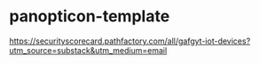 # panopticon-template

https://securityscorecard.pathfactory.com/all/gafgyt-iot-devices?utm_source=substack&utm_medium=email

